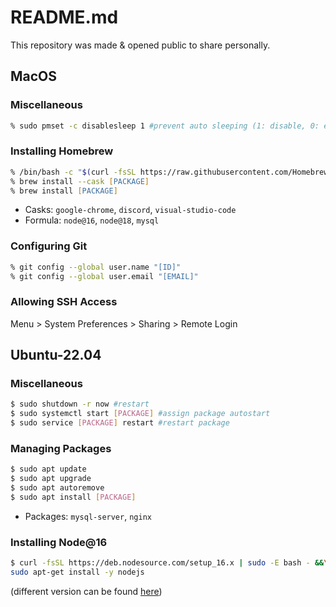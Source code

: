 # README.md
This repository was made & opened public to share personally.


## MacOS

### Miscellaneous
```zsh
% sudo pmset -c disablesleep 1 #prevent auto sleeping (1: disable, 0: enable)
```

### Installing Homebrew
```zsh
% /bin/bash -c "$(curl -fsSL https://raw.githubusercontent.com/Homebrew/install/HEAD/install.sh)"
% brew install --cask [PACKAGE]
% brew install [PACKAGE]
```
* Casks: `google-chrome`, `discord`, `visual-studio-code`
* Formula: `node@16`, `node@18`, `mysql`

### Configuring Git
```zsh
% git config --global user.name "[ID]"
% git config --global user.email "[EMAIL]"
```

### Allowing SSH Access
Menu > System Preferences > Sharing > Remote Login


## Ubuntu-22.04

### Miscellaneous
```bash
$ sudo shutdown -r now #restart
$ sudo systemctl start [PACKAGE] #assign package autostart
$ sudo service [PACKAGE] restart #restart package
```

### Managing Packages
```bash
$ sudo apt update
$ sudo apt upgrade
$ sudo apt autoremove
$ sudo apt install [PACKAGE]
```
* Packages: `mysql-server`, `nginx`

### Installing Node@16
```bash
$ curl -fsSL https://deb.nodesource.com/setup_16.x | sudo -E bash - &&\
sudo apt-get install -y nodejs
```
(different version can be found [here](https://github.com/nodesource/distributions#installation-instructions))